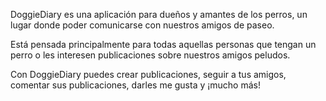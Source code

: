 DoggieDiary es una aplicación para dueños y amantes de los perros, un lugar donde poder comunicarse con nuestros amigos de paseo.

Está pensada principalmente para todas aquellas personas que tengan un perro o les interesen publicaciones sobre nuestros amigos peludos.

Con DoggieDiary puedes crear publicaciones, seguir a tus amigos, comentar sus publicaciones, darles me gusta y ¡mucho más!